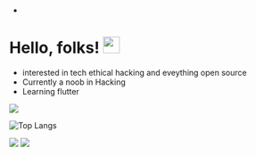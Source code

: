 -
# Hello, folks! <img src="https://cliply.co/clip/waving-hand-3d/" width="30px">
- interested in tech ethical hacking and eveything open source
- Currently a noob in Hacking 
- Learning flutter

![](https://github-readme-stats.vercel.app/api?username=chaudharyjatin115&show_icons=true&theme=radical)

![Top Langs](https://github-readme-stats.vercel.app/api/top-langs/?username=chaudharyjatin115&layout=compact)

![](https://img.shields.io/badge/<Tech>-<Flutter>-informational?style=flat&logo=<LOGO_NAME>&logoColor=white&color=2bbc8a)
![](https://img.shields.io/badge/<OS>-<Linux-Windows>-informational?style=flat&logo=<Linux>&logoColor=white&color=2bbc8a)
